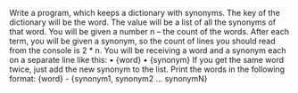 Write a program, which keeps a dictionary with synonyms. The key of the dictionary will be the word. The value will be a list of all the synonyms of that word. You will be given a number n – the count of the words. After each term, you will be given a synonym, so the count of lines you should read from the console is 2 * n. You will be receiving a word and a synonym each on a separate line like this:
•	{word}
•	{synonym}
If you get the same word twice, just add the new synonym to the list. 
Print the words in the following format:
{word} - {synonym1, synonym2 … synonymN}
